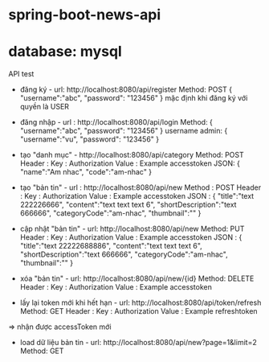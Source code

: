 # spring-boot-news-api
# database: mysql

API test

- đăng ký - url: http://localhost:8080/api/register
Method: POST
{
    "username":"abc",
    "password": "123456"
}
mặc định khi đăng ký với quyền là USER

- đăng nhập - url : http://localhost:8080/api/login
Method: 
{
    "username":"abc",
    "password": "123456"
}
username admin:
{
    "username":"vu",
    "password": "123456"
}

- tạo "danh mục" - http://localhost:8080/api/category
Method: POST
Header : 
  Key : Authorization 
  Value : Example accesstoken
JSON:
{
    "name":"Am nhac",
    "code":"am-nhac"
}

- tạo "bản tin" - url : http://localhost:8080/api/new
Method : POST
Header : 
  Key : Authorization 
  Value : Example accesstoken
JSON :
{
  "title":"text 222226666",
	"content":"text text text 6",
	"shortDescription":"text 666666",
	"categoryCode":"am-nhac",
	"thumbnail":""
}

- cập nhật "bản tin" - url: http://localhost:8080/api/new
Method: PUT
Header : 
  Key : Authorization 
  Value : Example accesstoken
JSON :
{
  "title":"text 22222688886",
	"content":"text text text 6",
	"shortDescription":"text 666666",
	"categoryCode":"am-nhac",
	"thumbnail":""
}

- xóa "bản tin" - url: http://localhost:8080/api/new/{id}
Method: DELETE
Header : 
  Key : Authorization 
  Value : Example accesstoken

- lấy lại token mới khi hết hạn - url: http://localhost:8080/api/token/refresh
Method: GET
Header : 
  Key : Authorization 
  Value : Example refreshtoken
  
=> nhận được accessToken mới

- load dữ liệu bản tin - url: http://localhost:8080/api/new?page=1&limit=2
Method: GET
  
